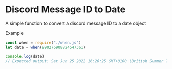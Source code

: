 # Discord Message ID to Date
A simple function to convert a discord message ID to a date object

Example
```js
const when = require("./when.js")
let date = when(990276908824547361)

console.log(date)
// Expected output: Sat Jun 25 2022 16:26:25 GMT+0100 (British Summer Time)
```
